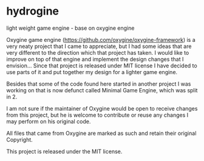 # hydrogine
light weight game engine - base on oxygine engine

Oxygine game engine (https://github.com/oxygine/oxygine-framework) is a very neaty project that I came to appreciate, but I had some ideas that are very different to the direction which that project has taken. I would like to improve on top of that engine and implement the design changes that I envision... Since that project is released under MIT license I have decided to use parts of it and put together my design for a lighter game engine.

Besides that some of the code found here started in another project I was working on that is now defunct called Minimal Game Engine, which was split in 2.

I am not sure if the maintainer of Oxygine would be open to receive changes from this project, but he is welcome to contribute or reuse any changes I may perform on his original code.

All files that came from Oxygine are marked as such and retain their original Copyright.

This project is released under the MIT license.
